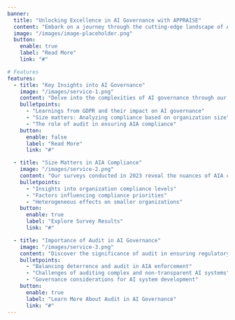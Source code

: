 ```yaml
---
banner:
  title: "Unlocking Excellence in AI Governance with APPRAISE"
  content: "Embark on a journey through the cutting-edge landscape of AI governance and compliance with the revolutionary APPRAISE framework. Immerse yourself in valuable insights derived from our in-depth primary research conducted in the Netherlands."
  image: "/images/image-placeholder.png"
  button:
    enable: true
    label: "Read More"
    link: "#"

# Features
features:
  - title: "Key Insights into AI Governance"
    image: "/images/service-1.png"
    content: "Delve into the complexities of AI governance through our research in the Netherlands. Discover how the proposed APPRAISE framework addresses challenges and provides valuable insights for organizations."
    bulletpoints:
      - "Learnings from GDPR and their impact on AI governance"
      - "Size matters: Analyzing compliance based on organization size"
      - "The role of audit in ensuring AIA compliance"
    button:
      enable: false
      label: "Read More"
      link: "#"

  - title: "Size Matters in AIA Compliance"
    image: "/images/service-2.png"
    content: "Our surveys conducted in 2023 reveal the nuances of AIA compliance, emphasizing the influence of organization size. Explore the moderating role of variables and the challenges smaller organizations face in meeting AIA requirements."
    bulletpoints:
      - "Insights into organization compliance levels"
      - "Factors influencing compliance priorities"
      - "Heterogeneous effects on smaller organizations"
    button:
      enable: true
      label: "Explore Survey Results"
      link: "#"

  - title: "Importance of Audit in AI Governance"
    image: "/images/service-3.png"
    content: "Discover the significance of audit in ensuring regulatory success for AI governance. Our research highlights the 'command and control' strategy of AIA enforcement and proposes the importance of auditing AI systems for compliance."
    bulletpoints:
      - "Balancing deterrence and audit in AIA enforcement"
      - "Challenges of auditing complex and non-transparent AI systems"
      - "Governance considerations for AI system development"
    button:
      enable: true
      label: "Learn More About Audit in AI Governance"
      link: "#"
---
```

